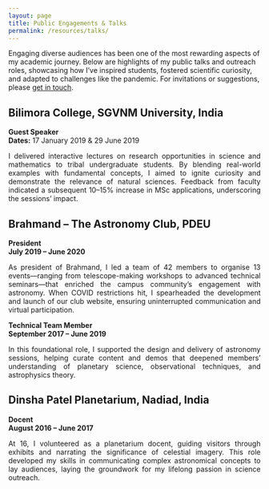 ```yaml
---
layout: page
title: Public Engagements & Talks
permalink: /resources/talks/
---
```


<p>Engaging diverse audiences has been one of the most rewarding aspects of my academic journey. Below are highlights of my public talks and outreach roles, showcasing how I’ve inspired students, fostered scientific curiosity, and adapted to challenges like the pandemic. For invitations or suggestions, please <a href="mailto:contact@drshah.me">get in touch</a>.</p>

## Bilimora College, SGVNM University, India  
**Guest Speaker**  
**Dates:** 17 January 2019 &amp; 29 June 2019  

<p style="text-align: justify;">  
I delivered interactive lectures on research opportunities in science and mathematics to tribal undergraduate students. By blending real-world examples with fundamental concepts, I aimed to ignite curiosity and demonstrate the relevance of natural sciences. Feedback from faculty indicated a subsequent 10–15% increase in MSc applications, underscoring the sessions’ impact.  
</p>

## Brahmand – The Astronomy Club, PDEU  
**President**  
**July 2019 – June 2020**  

<p style="text-align: justify;">  
As president of Brahmand, I led a team of 42 members to organise 13 events—ranging from telescope-making workshops to advanced technical seminars—that enriched the campus community’s engagement with astronomy. When COVID restrictions hit, I spearheaded the development and launch of our club website, ensuring uninterrupted communication and virtual participation.  
</p>

**Technical Team Member**  
**September 2017 – June 2019**  

<p style="text-align: justify;">  
In this foundational role, I supported the design and delivery of astronomy sessions, helping curate content and demos that deepened members’ understanding of planetary science, observational techniques, and astrophysics theory.  
</p>

## Dinsha Patel Planetarium, Nadiad, India  
**Docent**  
**August 2016 – June 2017**  

<p style="text-align: justify;">  
At 16, I volunteered as a planetarium docent, guiding visitors through exhibits and narrating the significance of celestial imagery. This role developed my skills in communicating complex astronomical concepts to lay audiences, laying the groundwork for my lifelong passion in science outreach.  
</p>
